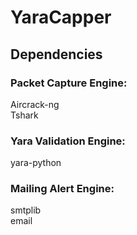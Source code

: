 # YaraCapper
## Dependencies
### Packet Capture Engine:
Aircrack-ng  
Tshark 
### Yara Validation Engine:
yara-python  
### Mailing Alert Engine:
smtplib  
email 

